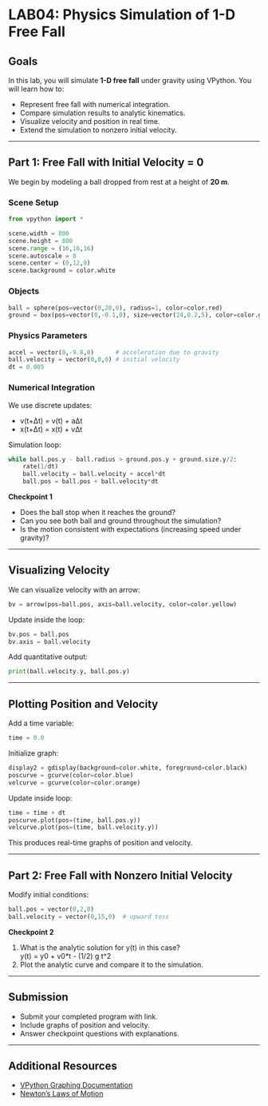 # LAB04: Physics Simulation of 1-D Free Fall

## Goals
In this lab, you will simulate **1-D free fall** under gravity using VPython. You will learn how to:
- Represent free fall with numerical integration.
- Compare simulation results to analytic kinematics.
- Visualize velocity and position in real time.
- Extend the simulation to nonzero initial velocity.

---

## Part 1: Free Fall with Initial Velocity = 0

We begin by modeling a ball dropped from rest at a height of **20 m**.

### Scene Setup
```python
from vpython import *

scene.width = 800
scene.height = 800
scene.range = (16,16,16)
scene.autoscale = 0
scene.center = (0,12,0)
scene.background = color.white
```

### Objects
```python
ball = sphere(pos=vector(0,20,0), radius=1, color=color.red)
ground = box(pos=vector(0,-0.1,0), size=vector(24,0.2,5), color=color.green)
```

### Physics Parameters
```python
accel = vector(0,-9.8,0)      # acceleration due to gravity
ball.velocity = vector(0,0,0) # initial velocity
dt = 0.005
```

### Numerical Integration
We use discrete updates:

- v(t+Δt) = v(t) + aΔt  
- x(t+Δt) = x(t) + vΔt

Simulation loop:
```python
while ball.pos.y - ball.radius > ground.pos.y + ground.size.y/2:
    rate(1/dt)
    ball.velocity = ball.velocity + accel*dt
    ball.pos = ball.pos + ball.velocity*dt
```

**Checkpoint 1**
- Does the ball stop when it reaches the ground?  
- Can you see both ball and ground throughout the simulation?  
- Is the motion consistent with expectations (increasing speed under gravity)?  

---

## Visualizing Velocity

We can visualize velocity with an arrow:
```python
bv = arrow(pos=ball.pos, axis=ball.velocity, color=color.yellow)
```

Update inside the loop:
```python
bv.pos = ball.pos
bv.axis = ball.velocity
```

Add quantitative output:
```python
print(ball.velocity.y, ball.pos.y)
```

---

## Plotting Position and Velocity

Add a time variable:
```python
time = 0.0
```

Initialize graph:
```python
display2 = gdisplay(background=color.white, foreground=color.black)
poscurve = gcurve(color=color.blue)
velcurve = gcurve(color=color.orange)
```

Update inside loop:
```python
time = time + dt
poscurve.plot(pos=(time, ball.pos.y))
velcurve.plot(pos=(time, ball.velocity.y))
```

This produces real-time graphs of position and velocity.

---

## Part 2: Free Fall with Nonzero Initial Velocity

Modify initial conditions:
```python
ball.pos = vector(0,2,0)
ball.velocity = vector(0,15,0)  # upward toss
```
**Checkpoint 2**
1. What is the analytic solution for y(t) in this case?  
   y(t) = y0 + v0*t - (1/2) g t^2  
2. Plot the analytic curve and compare it to the simulation.

---
## Submission
- Submit your completed program with link.  
- Include graphs of position and velocity.  
- Answer checkpoint questions with explanations.  

---

## Additional Resources
- [VPython Graphing Documentation](https://www.glowscript.org/docs/VPythonDocs/graph.html)  
- [Newton’s Laws of Motion](https://en.wikipedia.org/wiki/Newton%27s_laws_of_motion)  


